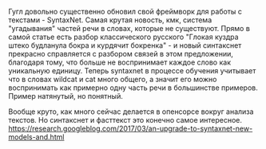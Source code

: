 Гугл довольно существенно обновил свой фреймворк для работы с текстами - SyntaxNet. Самая крутая новость, кмк, система "угадывания" частей речи в словах, которые не существуют. Прямо в самой статье есть разбор классического русского "Глокая куздра штеко будланула бокра и курдячит бокренка" - и новый синтакснет прекрасно справляется с разбором связей в этом предложении, благодаря тому, что больше не воспринимает каждое слово как уникальную единицу. Теперь syntaxnet в процессе обучения учитывает что в словах wildcat и cat много общего, а значит его можно воспринимать как примерно одну часть речи в большинстве примеров. Пример натянутый, но понятный.

Вообще круто, как много сейчас делается в опенсорсе вокруг анализа текстов. Но синтакснет и фасттекст это конечно самое интересное. https://research.googleblog.com/2017/03/an-upgrade-to-syntaxnet-new-models-and.html






